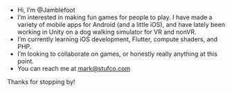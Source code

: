 - Hi, I’m @Jamblefoot
- I’m interested in making fun games for people to play. I have made a variety of mobile apps for Android (and a little iOS), and have lately been working in Unity on a dog walking simulator for VR and nonVR.
- I’m currently learning iOS development, Flutter, compute shaders, and PHP.
- I’m looking to collaborate on games, or honestly really anything at this point.
- You can reach me at mark@stufco.com

Thanks for stopping by!

<!---
Jamblefoot/Jamblefoot is a ✨ special ✨ repository because its `README.md` (this file) appears on your GitHub profile.
You can click the Preview link to take a look at your changes.
--->
